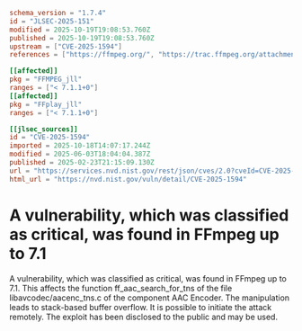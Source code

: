 ```toml
schema_version = "1.7.4"
id = "JLSEC-2025-151"
modified = 2025-10-19T19:08:53.760Z
published = 2025-10-19T19:08:53.760Z
upstream = ["CVE-2025-1594"]
references = ["https://ffmpeg.org/", "https://trac.ffmpeg.org/attachment/ticket/11418/poc", "https://trac.ffmpeg.org/ticket/11418#comment:3", "https://vuldb.com/?ctiid.296589", "https://vuldb.com/?id.296589", "https://vuldb.com/?submit.496929"]

[[affected]]
pkg = "FFMPEG_jll"
ranges = ["< 7.1.1+0"]
[[affected]]
pkg = "FFplay_jll"
ranges = ["< 7.1.1+0"]

[[jlsec_sources]]
id = "CVE-2025-1594"
imported = 2025-10-18T14:07:17.244Z
modified = 2025-06-03T18:04:04.387Z
published = 2025-02-23T21:15:09.130Z
url = "https://services.nvd.nist.gov/rest/json/cves/2.0?cveId=CVE-2025-1594"
html_url = "https://nvd.nist.gov/vuln/detail/CVE-2025-1594"
```

# A vulnerability, which was classified as critical, was found in FFmpeg up to 7.1

A vulnerability, which was classified as critical, was found in FFmpeg up to 7.1. This affects the function ff_aac_search_for_tns of the file libavcodec/aacenc_tns.c of the component AAC Encoder. The manipulation leads to stack-based buffer overflow. It is possible to initiate the attack remotely. The exploit has been disclosed to the public and may be used.

